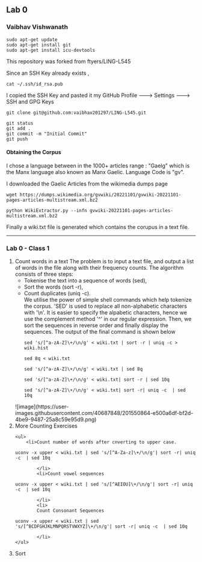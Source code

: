 <h2> Lab 0 </h2>
<h3> Vaibhav Vishwanath </h3>

```
sudo apt-get update
sudo apt-get install git
sudo apt-get install icu-devtools
```

This repository was forked from ftyers/LING-L545

Since an SSH Key already exists ,

```
cat ~/.ssh/id_rsa.pub
```

I copied the SSH Key and pasted it my GitHub Profile ---> Settings ---> SSH and GPG Keys

```
git clone git@github.com:vaibhav201297/LING-L545.git
```

```
git status
git add . 
git commit -m "Initial Commit"
git push
```


<h4> Obtaining the Corpus </h4>

I chose a language between in the 1000+ articles range : "Gaelg"  which is the Manx language also known as Manx Gaelic. 
Language Code is "gv".

I downloaded the Gaelic Articles from the wikimedia dumps page 

```
wget https://dumps.wikimedia.org/gvwiki/20221101/gvwiki-20221101-pages-articles-multistream.xml.bz2
```

```
python WikiExtractor.py --infn gvwiki-20221101-pages-articles-multistream.xml.bz2
```

Finally a wiki.txt file is generated which contains the corupus in a text file.

<hr>
<h3> Lab 0 - Class 1</h3>

<ol>
  <li> Count words in a text 
  The problem is to input a text file, and output a list of words in the file along with their frequency counts. The algorithm consists of three steps:
  <ul>
    <li>Tokenise the text into a sequence of words (sed),</li>
    <li>Sort the words (sort -r), </li>
    <li>Count duplicates (uniq -c).</li>
    We utilise the power of simple shell commands which help tokenize the corpus. 'SED' is used to replace all non-alphabetic characters with '\n'. It is easier to specify the alpabetic characters, hence we use the complement method '^' in our regular expression. Then, we sort the sequences in reverse order and finally display the sequences. The output of the final command is shown below
   
```
sed 's/[^a-zA-Z]\+/\n/g' < wiki.txt | sort -r | uniq -c > wiki.hist
```
```
sed 8q < wiki.txt
```
```
sed 's/[^a-zA-Z]\+/\n/g' < wiki.txt | sed 8q
```
```
sed 's/[^a-zA-Z]\+/\n/g' < wiki.txt| sort -r | sed 10q
```
```
sed 's/[^a-zA-Z]\+/\n/g' < wiki.txt| sort -r| uniq -c  | sed 10q
```
  </ul>
     ![image](https://user-images.githubusercontent.com/40687848/201550864-e500a6df-bf2d-4be9-9487-25a8c59e95d9.png)
  </li>
    
  <li>  More Counting Exercises <br/>
    
    <ul>
    	<li>Count number of words after cnverting to upper case. 
```
uconv -x upper < wiki.txt | sed 's/[^A-Za-z]\+/\n/g'| sort -r| uniq -c  | sed 10q
```
			</li> 
			<li>Count vowel sequences 
```
uconv -x upper < wiki.txt | sed 's/[^AEIOU]\+/\n/g'| sort -r| uniq -c  | sed 10q
```
			</li>
			<li>
			Count Consonant Sequences
```
uconv -x upper < wiki.txt | sed 's/[^BCDFGHJKLMNPQRSTVWXYZ]\+/\n/g'| sort -r| uniq -c  | sed 10q
```
			</li>
	</ul>
</li>
	<li> Sort </li>  
  

 </ol>
